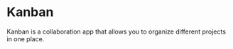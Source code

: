 # Kanban
Kanban is a collaboration app that allows you to organize different projects in one place.
